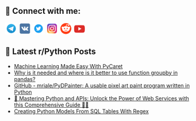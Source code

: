 ## 🔎 Connect with me:
[<img src="https://github.com/bullbesh/bullbesh/blob/main/images/Telegram.png" width="32" height="32" />](https://t.me/bullbesh)
[<img src="https://github.com/bullbesh/bullbesh/blob/main/images/VK.png" width="32" height="32" />](https://vk.com/bullbesh)
[<img src="https://github.com/bullbesh/bullbesh/blob/main/images/Twitter.png" width="32" height="32" />](https://twitter.com/bullbesh1)
[<img src="https://github.com/bullbesh/bullbesh/blob/main/images/Instagram.png" width="32" height="32" />](https://www.instagram.com/bullbesh)
[<img src="https://github.com/bullbesh/bullbesh/blob/main/images/Reddit.png" width="32" height="32" />](https://www.reddit.com/user/bullbesh)
[<img src="https://github.com/bullbesh/bullbesh/blob/main/images/YouTube.png" width="32" height="32" />](https://www.youtube.com/channel/UCtfjRs6uzgq5mfm8S06WTcg)

## 📕 Latest r/Python Posts
<!-- BLOG-POST-LIST:START -->
- [Machine Learning Made Easy With PyCaret](https://www.reddit.com/r/Python/comments/12zfqzs/machine_learning_made_easy_with_pycaret/)
- [Why is it needed and where is it better to use function groupby in pandas?](https://www.reddit.com/r/Python/comments/12ze6nm/why_is_it_needed_and_where_is_it_better_to_use/)
- [GitHub - mriale/PyDPainter: A usable pixel art paint program written in Python](https://www.reddit.com/r/Python/comments/12zcdir/github_mrialepydpainter_a_usable_pixel_art_paint/)
- [🐍 Mastering Python and APIs: Unlock the Power of Web Services with this Comprehensive Guide 🔗🚀](https://www.reddit.com/r/Python/comments/12zbb0x/mastering_python_and_apis_unlock_the_power_of_web/)
- [Creating Python Models From SQL Tables With Regex](https://www.reddit.com/r/Python/comments/12za5tj/creating_python_models_from_sql_tables_with_regex/)
<!-- BLOG-POST-LIST:END -->
